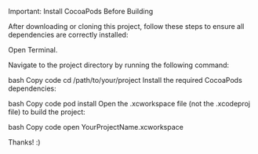 Important: Install CocoaPods Before Building

After downloading or cloning this project, follow these steps to ensure all dependencies are correctly installed:

Open Terminal.

Navigate to the project directory by running the following command:

bash
Copy code
cd /path/to/your/project
Install the required CocoaPods dependencies:

bash
Copy code
pod install
Open the .xcworkspace file (not the .xcodeproj file) to build the project:

bash
Copy code
open YourProjectName.xcworkspace

Thanks! :) 
